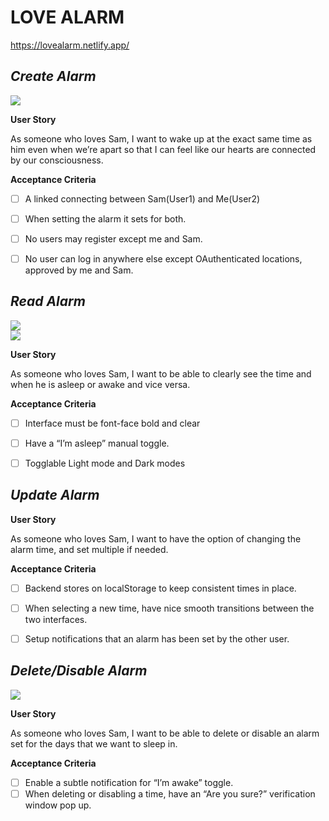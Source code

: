 # LOVE ALARM
https://lovealarm.netlify.app/

## ***Create Alarm***

<img src=https://i.imgur.com/z0mz1OM.gif>

**User Story**

As someone who loves Sam, I want to wake up at the exact same time as him even when we’re apart so that I can feel like our hearts are connected by our consciousness.

**Acceptance Criteria**
- [ ] A linked connecting between Sam(User1) and Me(User2)
- [ ] When setting the alarm it sets for both. 
- [ ] No users may register except me and Sam.
- [ ] No user can log in anywhere else except OAuthenticated locations, approved by me and Sam.



## ***Read Alarm***

<img src=https://i.imgur.com/ijFmc3Z.gif>
<br>
<img src=https://i.imgur.com/6S9v6bx.gif>

**User Story**

As someone who loves Sam, I want to be able to clearly see the time and when he is asleep or awake and vice versa. 

**Acceptance Criteria**
- [ ] Interface must be font-face bold and clear
- [ ] Have a “I’m asleep” manual toggle.
- [ ] Togglable Light mode and Dark modes



## ***Update Alarm***

**User Story**

As someone who loves Sam, I want to have the option of changing the alarm time, and set multiple if needed. 

**Acceptance Criteria**
- [ ] Backend stores on localStorage to keep consistent times in place.
- [ ] When selecting a new time, have nice smooth transitions between the two interfaces.
- [ ] Setup notifications that an alarm has been set by the other user.



## ***Delete/Disable Alarm***

<img src=https://i.imgur.com/HEMyYPX.gif>

**User Story**

As someone who loves Sam, I want to be able to delete or disable an alarm set for the days that we want to sleep in.

**Acceptance Criteria**
- [ ] Enable a subtle notification for “I’m awake” toggle.
- [ ] When deleting or disabling a time, have an “Are you sure?” verification window pop up.
